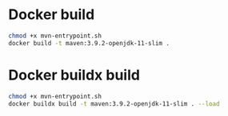 # Docker build
```sh
chmod +x mvn-entrypoint.sh
docker build -t maven:3.9.2-openjdk-11-slim .
```

# Docker buildx build
```sh
chmod +x mvn-entrypoint.sh
docker buildx build -t maven:3.9.2-openjdk-11-slim . --load
```
